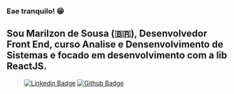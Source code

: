 ### Eae tranquilo! 😁

## Sou Marilzon de Sousa (🇧🇷), Desenvolvedor Front End, curso Analise e Densenvolvimento de Sistemas e focado em desenvolvimento com a lib ReactJS.
 
 > [![Linkedin Badge](https://img.shields.io/badge/-LinkedIn-blue?style=flat-square&logo=Linkedin&logoColor=white&link=https://www.linkedin.com/in/marilzon)](https://www.linkedin.com/in/marilzon) 
 > [![Github Badge](https://img.shields.io/badge/-Github-000?style=flat-square&logo=Github&logoColor=white&link=https://marilzon.github.io/maril-dev/)](https://marilzon.github.io/maril-dev/) 
